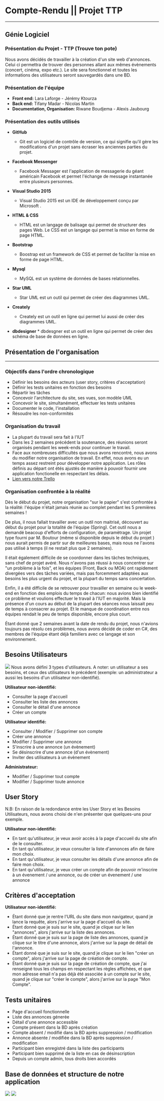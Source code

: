 # Compte-Rendu || Projet TTP


----------


## Génie Logiciel





### Présentation du Projet - TTP (Trouve ton pote)
 Nous avons décidés de travailler à la création d'un site web d'annonces. Celui ci permettra de trouver des personnes allant aux mêmes évènements (concert, cinéma, expo etc.). Le site sera fonctionnel et toutes les informations des utilisateurs seront sauvegardés dans une BD.

### Présentation de l'équipe
* __Front end:__ Lara Laforge - Jérémy Ktourza
* __Back end:__ Tifany Madar - Nicolas Martin
* __Documentation, Organisation:__ Riwane Boudjema - Alexis Jaubourg

### Présentation des outils utilisés
 * __GitHub__
	 * Git est un logiciel de contrôle de version, ce qui signifie qu'il gère les modifications d'un projet sans écraser les anciennes parties du projet.

 * __Facebook Messenger__
	  * Facebook Messager est l'application de messagerie du géant américain Facebook et permet l'échange de message instantanée entre plusieurs personnes.

 * __Visual Studio 2015__
	  * Visual Studio 2015 est un IDE de développement conçu par Microsoft .
	  
 * __HTML & CSS__
	  * HTML est un langage de balisage qui permet de structurer des pages Web. Le CSS est un langage qui permet la mise en forme de page HTML.
	  
 * __Bootstrap__
	  * Boostrap est un framework de CSS et permet de faciliter la mise en forme de page HTML.
	
 * __Mysql__
	 * MySQL est un système de données de bases relationnelles.
 
 * __Star UML__
	  * Star UML est un outil qui permet de créer des diagrammes UML.
	
 * __Creately__
	  * Creately est un outil en ligne qui permet lui aussi de créer des diagrammes UML.
	 
* __dbdesigner__
	  * dbdesgner est un outil en ligne qui permet de créer des schéma de base de données en ligne.



## Présentation de l'organisation


----------


### Objectifs dans l'ordre chronologique
* Définir les besoins des acteurs (user story, critères d'acceptation)
* Définir les tests unitaires en fonction des besoins
* Répartir les tâches
* Concevoir l'architecture du site, ses vues, son modèle UML
* Concevoir le site, simultanément, effectuer les tests unitaires
* Documenter le code, l'installation
* Résoudre les non-conformités

### Organisation du travail
* La plupart du travail sera fait à l'IUT
* Dans les 2 semaines précédent la soutenance, des réunions seront organisés pendant les week-ends pour continuer le travail.
* Face aux nombreuses difficultés que nous avons rencontré, nous avons du modifier notre organisation de travail. En effet, nous avons eu un temps assez restreint pour développer notre application. Les rôles définis au départ ont étés ajustés de manière à pouvoir fournir une application fonctionelle en respectant les délais. 
* [Lien vers notre Trello](https://github.com/KtourzaJeremy/TTP/projects/1)

### Organisation confrontée à la réalité

Dès le début du projet, notre organisation "sur le papier" s'est confrontée à la réalité: l'équipe n'était
jamais réunie au complet pendant les 5 premières semaines !  

De plus, il nous fallait travailler avec un outil non maitrisé, découvert au début du projet pour la totalité
de l'équipe (Spring). Cet outil nous a demandé beacoup d'efforts de configuration, de paramètrage.
Un projet type fourni par M. Boutour (même si disponible depuis le début du projet ) nous aurait permis
de partir sur de meilleures bases, mais nous ne l'avons pas utilisé à temps (il ne restait plus que 2
semaines).  

Il était également difficile de se coordonner dans les tâches techniques, sans chef de projet avéré.
Nous n'avons pas réussi à nous concentrer sur "un problème à la fois", et les équipes (Front, Back ou
MOA) ont rapidement divergées vers des tâches variées, mais pas forcemment adaptées aux
besoins les plus urgent du projet, et la plupart du temps sans concertation.  

Enfin, il a été difficile de se retrouver pour travailler en semaine ou le week-end en fonction des
emplois du temps de chacun: nous avions bien identifié ce problème et voulions effectuer le travail à
l'IUT en majorité. Mais la présence d'un cours au début de la plupart des séances nous laissait peu de
temps à consacrer au projet. Et le manque de coordination entre nos équipes rendait le peu de temps
disponible, encore plus court.  

Étant donné que 2 semaines avant la date de rendu du projet, nous n'avions toujours pas résolu ces
problèmes, nous avons décidé de coder en C#, des membres de l'équipe étant déjà familiers avec ce
langage et son environnement.



## Besoins Utilisateurs

![](Diagramme/DCUFinal.png)
Nous avons défini 3 types d'utilisateurs. A noter: un utilisateur a ses besoins, et ceux des utilisateurs le
précédent (exemple: un administrateur a aussi les besoins d'un utilisateur non-identifié).

__Utilisateur non-identifié:__
* Consulter la page d'accueil
* Consulter les liste des annonces
* Consulter le détail d'une annonce
* Créer un compte

__Utilisateur identifié:__
* Consulter / Modifier / Supprimer son compte
* Créer une annonce
* Modifier / Supprimer une annonce
* S'inscrire à une annonce (un évènement)
* Se désinscrire d'une annonce (d'un évènement)
* Inviter des utilisateurs à un évènement

__Administrateur:__
* Modifier / Supprimer tout compte
* Modifier / Supprimer toute annonce

## User Story
N.B: En raison de la redondance entre les User Story et les Besoins Utilisateurs, nous avons choisi
de n'en présenter que quelques-uns pour exemple.

__Utilisateur non-identifié:__
* En tant qu'utilisateur, je veux avoir accès à la page d'accueil du site afin de le consulter.
* En tant qu'utilisateur, je veux consulter la liste d'annonces afin de faire mon choix.
* En tant qu'utilisateur, je veux consulter les détails d'une annonce afin de faire mon choix.
* En tant qu'utilisateur, je veux créer un compte afin de pouvoir m'inscrire à un évenement / une annonce, ou de créer un évenement / une annonce

## Critères d'acceptation

__Utilisateur non-identifié:__
* Étant donné que je rentre l'URL du site dans mon navigateur, quand je lance la requête, alors j'arrive sur la page d'accueil du site.
* Étant donné que je suis sur le site, quand je clique sur le lien "annonces", alors j'arrive sur la liste des annonces.
* Étant donné que je suis sur la page de liste des annonces, quand je clique sur le titre d'une annonce, alors j'arrive sur la page de détail de l'annonce.
* Étant donné que je suis sur le site, quand je clique sur le lien "créer un compte", alors j'arrive sur la page de création de compte.
* Étant donné que je suis sur la page de création de compte, que j'ai renseigné tous les champs en respectant les règles affichées, et que mon adresse email n'a pas déjà été associée à un compte sur le site, quand je clique sur "créer le compte", alors j'arrive sur la page "Mon Compte".


## Tests unitaires
* Page d'accueil fonctionnelle
* Liste des annonces génerée
* Détail d'une annonce accessible
* Compte présent dans la BD après création
* Compte absent / modifié dans la BD après suppression / modification
* Annonce absente / modifiée dans la BD après suppression / modification
* Participant bien enregistré dans la liste des participants
* Participant bien supprimé de la liste en cas de désinscription
* Depuis un compte admin, tous droits bien accordés

## Base de données et structure de notre application
![](BD/TTP_BD.png)
![](Diagramme/Archi.png)


